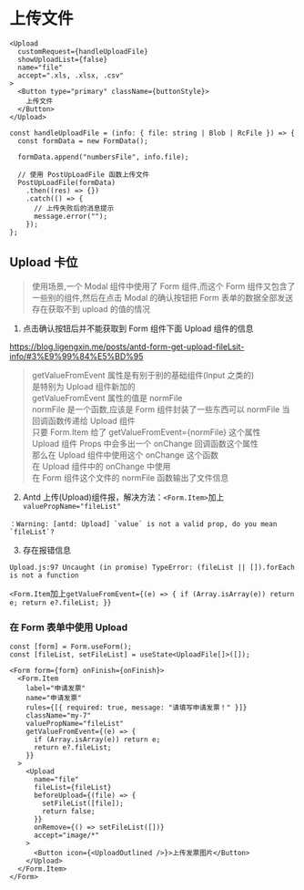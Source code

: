# 上传文件

```tsx
<Upload
  customRequest={handleUploadFile}
  showUploadList={false}
  name="file"
  accept=".xls, .xlsx, .csv"
>
  <Button type="primary" className={buttonStyle}>
    上传文件
  </Button>
</Upload>
```

```tsx
const handleUploadFile = (info: { file: string | Blob | RcFile }) => {
  const formData = new FormData();

  formData.append("numbersFile", info.file);

  // 使用 PostUpLoadFile 函数上传文件
  PostUpLoadFile(formData)
    .then((res) => {})
    .catch(() => {
      // 上传失败后的消息提示
      message.error("");
    });
};
```

## Upload 卡位

> 使用场景,一个 Modal 组件中使用了 Form 组件,而这个 Form 组件又包含了一些别的组件,然后在点击 Modal 的确认按钮把 Form 表单的数据全部发送
> 存在获取不到 upload 的值的情况

1. 点击确认按钮后并不能获取到 Form 组件下面 Upload 组件的信息
  
https://blog.ligengxin.me/posts/antd-form-get-upload-fileLsit-info/#3%E9%99%84%E5%BD%95

> getValueFromEvent 属性是有别于别的基础组件(Input 之类的)    
> 是特别为 Upload 组件新加的    
> getValueFromEvent 属性的值是 normFile   
> normFile 是一个函数,应该是 Form 组件封装了一些东西可以 normFile 当回调函数传递给 Upload 组件    
> 只要 Form.Item 给了 getValueFromEvent={normFile} 这个属性    
> Upload 组件 Props 中会多出一个 onChange 回调函数这个属性    
> 那么在 Upload 组件中使用这个 onChange 这个函数    
> 在 Upload 组件中的 onChange 中使用   
> 在 Form 组件这个文件的 normFile 函数输出了文件信息


2. Antd 上传(Upload)组件报，解决方法：`<Form.Item>`加上` valuePropName="fileList"`
```log
：Warning: [antd: Upload] `value` is not a valid prop, do you mean `fileList`?
```
3. 存在报错信息
```log
Upload.js:97 Uncaught (in promise) TypeError: (fileList || []).forEach is not a function
```
`<Form.Item`加上`getValueFromEvent={(e) => {
      if (Array.isArray(e)) return e;
      return e?.fileList;
    }}`

### 在 Form 表单中使用 Upload

```tsx
const [form] = Form.useForm();
const [fileList, setFileList] = useState<UploadFile[]>([]);
```

```tsx
<Form form={form} onFinish={onFinish}>
  <Form.Item
    label="申请发票"
    name="申请发票"
    rules={[{ required: true, message: "请填写申请发票！" }]}
    className="my-7"
    valuePropName="fileList"
    getValueFromEvent={(e) => {
      if (Array.isArray(e)) return e;
      return e?.fileList;
    }}
  >
    <Upload
      name="file"
      fileList={fileList}
      beforeUpload={(file) => {
        setFileList([file]);
        return false;
      }}
      onRemove={() => setFileList([])}
      accept="image/*"
    >
      <Button icon={<UploadOutlined />}>上传发票图片</Button>
    </Upload>
  </Form.Item>
</Form>
```
